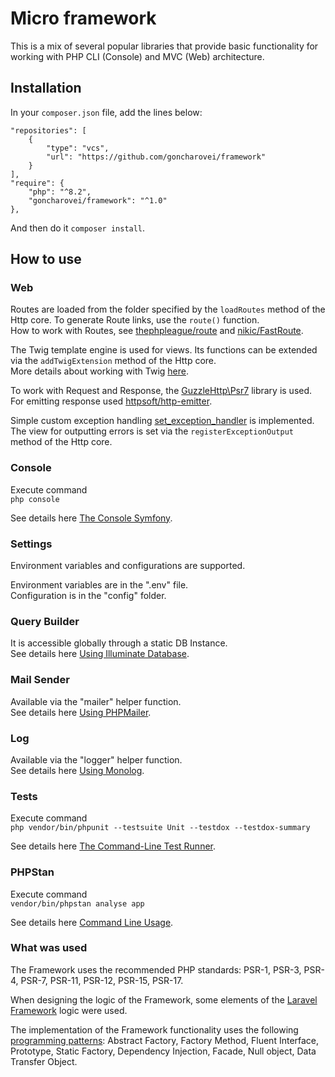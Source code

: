 # Micro framework

This is a mix of several popular libraries that provide basic functionality for working with PHP CLI (Console) and MVC (Web) architecture.

## Installation
In your `composer.json` file, add the lines below:
```
"repositories": [
    {
        "type": "vcs",
        "url": "https://github.com/goncharovei/framework"
    }
],
"require": {
    "php": "^8.2",
    "goncharovei/framework": "^1.0"
},
``` 
And then do it `composer install`.  

## How to use

### Web

Routes are loaded from the folder specified by the `loadRoutes` method of the Http core. To generate Route links, use the `route()` function.<br>
How to work with Routes, see [thephpleague/route](https://github.com/thephpleague/route) and [nikic/FastRoute](https://github.com/nikic/FastRoute).

The Twig template engine is used for views. Its functions can be extended via the `addTwigExtension` method of the Http core.<br>
More details about working with Twig [here](https://twig.symfony.com/documentation).

To work with Request and Response, the [GuzzleHttp\Psr7](https://github.com/guzzle/psr7) library is used.<br>
For emitting response used [httpsoft/http-emitter](https://github.com/httpsoft/http-emitter).

Simple custom exception handling [set_exception_handler](https://www.php.net/manual/en/function.set-exception-handler.php) is implemented.<br>
The view for outputting errors is set via the `registerExceptionOutput` method of the Http core.

### Console

Execute command<br>
`php console`

See details here [The Console Symfony](https://symfony.com/doc/current/components/console.html#learn-more).

### Settings

Environment variables and configurations are supported.

Environment variables are in the ".env" file.<br>
Configuration is in the "config" folder.

### Query Builder

It is accessible globally through a static DB Instance.<br>
See details here [Using Illuminate Database](https://laravel.com/docs/11.x/queries).

### Mail Sender

Available via the "mailer" helper function.<br>
See details here [Using PHPMailer](https://github.com/PHPMailer/PHPMailer/tree/master/examples).

### Log

Available via the "logger" helper function.<br>
See details here [Using Monolog](https://github.com/Seldaek/monolog/blob/main/doc/01-usage.md).

### Tests
Execute command<br>
`php vendor/bin/phpunit --testsuite Unit --testdox --testdox-summary`

See details here [The Command-Line Test Runner](https://docs.phpunit.de/en/11.5/textui.html).

### PHPStan
Execute command<br>
`vendor/bin/phpstan analyse app`

See details here [Command Line Usage](https://phpstan.org/user-guide/command-line-usage).

### What was used
The Framework uses the recommended PHP standards: PSR-1, PSR-3, PSR-4, PSR-7, PSR-11, PSR-12, PSR-15, PSR-17.

When designing the logic of the Framework, some elements of the [Laravel Framework](https://github.com/laravel/framework) logic were used.

The implementation of the Framework functionality uses the following [programming patterns](https://designpatternsphp.readthedocs.io/en/latest/index.html): Abstract Factory, Factory Method, Fluent Interface, Prototype, Static Factory, Dependency Injection, Facade, Null object, Data Transfer Object.
